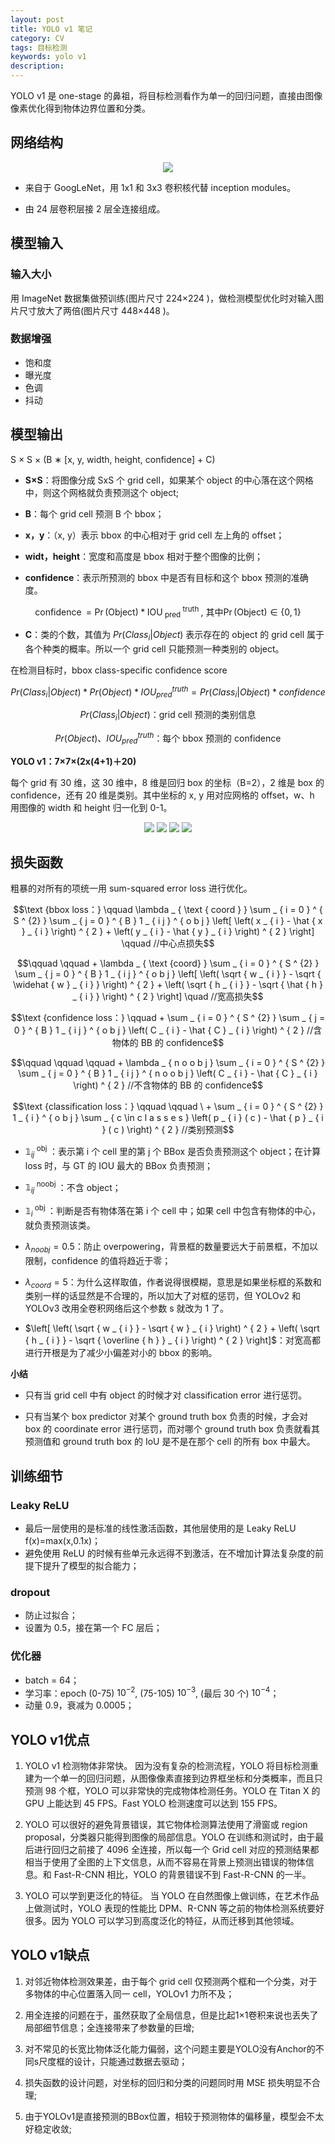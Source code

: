 ```yaml
---
layout: post
title: YOLO v1 笔记
category: CV
tags: 目标检测
keywords: yolo v1
description:
---
```


YOLO v1 是 one-stage 的鼻祖，将目标检测看作为单一的回归问题，直接由图像像素优化得到物体边界位置和分类。

## 网络结构

<center>

<img src="https://raw.githubusercontent.com/chiemon/chiemon.github.io/master/img/YOLO/v1-1.png">

</center>

- 来自于 GoogLeNet，用 1x1 和 3x3 卷积核代替 inception modules。

- 由 24 层卷积层接 2 层全连接组成。

## 模型输入

### 输入大小

用 ImageNet 数据集做预训练(图片尺寸 224×224 )，做检测模型优化时对输入图片尺寸放大了两倍(图片尺寸 448×448 )。

### 数据增强

- 饱和度
- 曝光度
- 色调
- 抖动

## 模型输出

S × S × (B ∗ [x, y, width, height, confidence] + C)

- **S×S**：将图像分成 SxS 个 grid cell，如果某个 object 的中心落在这个网格中，则这个网格就负责预测这个 object;

- **B**：每个 grid cell 预测 B 个 bbox；

- **x，y**：（x, y）表示 bbox 的中心相对于 grid cell 左上角的 offset；

- **widt，height**：宽度和高度是 bbox 相对于整个图像的比例；

- **confidence**：表示所预测的 bbox 中是否有目标和这个 bbox 预测的准确度。

$$ \operatorname { confidence } = \operatorname { Pr } ( \text {Object} ) * \mathrm { IOU } _ { \text { pred } } ^ { \text { truth } } \text { , 其中} \operatorname { Pr } ( \text {Object} ) \in \{ 0,1 \} $$

- **C**：类的个数，其值为 $Pr\left ( Class_{i} |Object \right )$ 表示存在的 object 的 grid cell  属于各个种类的概率。所以一个 grid cell 只能预测一种类别的 object。

在检测目标时，bbox class-specific confidence score

$$Pr\left ( Class_{i} |Object \right ) \ast Pr\left ( Object \right ) \ast IOU_{pred}^{truth} = Pr\left ( Class_{i} |Object \right ) \ast confidence$$

$$ Pr\left ( Class_{i} |Object \right ) \text {：grid cell 预测的类别信息}$$

$$ Pr\left ( Object \right ) 、IOU_{pred}^{truth}\text {：每个 bbox 预测的 confidence}$$

**YOLO v1：7×7×(2x(4+1)＋20)**

每个 grid 有 30 维，这 30 维中，8 维是回归 box 的坐标（B=2），2 维是 box 的 confidence，还有 20 维是类别。其中坐标的 x, y 用对应网格的 offset，w、h 用图像的 width 和 height 归一化到 0-1。

<center>

<img src="https://raw.githubusercontent.com/chiemon/chiemon.github.io/master/img/YOLO/v1-2.png">

<img src="https://raw.githubusercontent.com/chiemon/chiemon.github.io/master/img/YOLO/v1-3.png">

<img src="https://raw.githubusercontent.com/chiemon/chiemon.github.io/master/img/YOLO/v1-4.png">

<img src="https://raw.githubusercontent.com/chiemon/chiemon.github.io/master/img/YOLO/v1-5.png">

</center>

## 损失函数

粗暴的对所有的项统一用 sum-squared error loss 进行优化。

$$\text {bbox loss：} \qquad \lambda _ { \text { coord } } \sum _ { i = 0 } ^ { S ^ {2} } \sum _ { j = 0 } ^ { B } 1 _ { i j } ^ { o b j } \left[ \left( x _ { i } - \hat { x } _ { i } \right) ^ { 2 } + \left( y _ { i } - \hat { y } _ { i } \right) ^ { 2 } \right] \qquad //中心点损失$$

$$\qquad \qquad + \lambda _ { \text {coord} } \sum _ { i = 0 } ^ { S ^ {2} } \sum _ { j = 0 } ^ { B } 1 _ { i j } ^ { o b j } \left[ \left( \sqrt { w _ { i } } - \sqrt { \widehat { w } _ { i } } \right) ^ { 2 } + \left( \sqrt { h _ { i } } - \sqrt { \hat { h } _ { i } } \right) ^ { 2 } \right] \quad //宽高损失$$

$$\text {confidence loss：} \qquad + \sum _ { i = 0 } ^ { S ^ {2} } \sum _ { j = 0 } ^ { B } 1 _ { i j } ^ { o b j } \left( C _ { i } - \hat { C } _ { i } \right) ^ { 2 } //含物体的 BB 的 confidence$$

$$\qquad \qquad \qquad + \lambda _ { n o o b j } \sum _ { i = 0 } ^ { S ^ {2} } \sum _ { j = 0 } ^ { B } 1 _ { i j } ^ { n o o b j } \left( C _ { i } - \hat { C } _ { i } \right) ^ { 2 } //不含物体的 BB 的 confidence$$

$$\text {classification loss：} \qquad \qquad \ + \sum _ { i = 0 } ^ { S ^ {2} } 1 _ { i } ^ { o b j } \sum _ { c \in c l a s s e s } \left( p _ { i } ( c ) - \hat { p } _ { i } ( c ) \right) ^ { 2 } //类别预测$$

- $\mathbb { 1 } _ { i j } ^ { \text { obj } }$：表示第 i 个 cell 里的第 j 个 BBox 是否负责预测这个 object；在计算 loss 时，与 GT 的 IOU 最大的 BBox 负责预测；

- $\mathbb { 1 } _ { i j } ^ { \text { noobj } }$：不含 object；

- $\mathbb { 1 } _ { i } ^ { \text { obj } }$：判断是否有物体落在第 i 个 cell 中；如果 cell 中包含有物体的中心，就负责预测该类。

- $\lambda _ { n o o b j } = 0.5$：防止 overpowering，背景框的数量要远大于前景框，不加以限制，confidence 的值将趋近于零；

- $\lambda _ { c o o r d } = 5$：为什么这样取值，作者说得很模糊，意思是如果坐标框的系数和类别一样的话显然是不合理的，所以加大了对框的惩罚，但 YOLOv2 和 YOLOv3 改用全卷积网络后这个参数 s 就改为 1 了。

- $\left[ \left( \sqrt { w _ { i } } - \sqrt { w } _ { i } \right) ^ { 2 } + \left( \sqrt { h _ { i } } - \sqrt { \overline { h } } _ { i } \right) ^ { 2 } \right]$：对宽高都进行开根是为了减少小偏差对小的 bbox 的影响。

**小结**

- 只有当 grid cell 中有 object 的时候才对 classification error 进行惩罚。

- 只有当某个 box predictor 对某个 ground truth box 负责的时候，才会对 box 的 coordinate error 进行惩罚，而对哪个 ground truth box 负责就看其预测值和 ground truth box 的 IoU 是不是在那个 cell 的所有 box 中最大。

## 训练细节

### Leaky ReLU

- 最后一层使用的是标准的线性激活函数，其他层使用的是 Leaky ReLU f(x)=max(x,0.1x)；
- 避免使用 ReLU 的时候有些单元永远得不到激活，在不增加计算法复杂度的前提下提升了模型的拟合能力；

### dropout

- 防止过拟合；
- 设置为 0.5，接在第一个 FC 层后；

### 优化器

- batch = 64；
- 学习率：epoch (0-75) $10^{-2}$, (75-105) $10^{-3}$, (最后 30 个) $10^{-4}$；
- 动量 0.9，衰减为 0.0005；

## YOLO v1优点

1. YOLO v1 检测物体非常快。 因为没有复杂的检测流程，YOLO 将目标检测重建为一个单一的回归问题，从图像像素直接到边界框坐标和分类概率，而且只预测 98 个框，YOLO 可以非常快的完成物体检测任务。YOLO 在 Titan X 的 GPU 上能达到 45 FPS。Fast YOLO 检测速度可以达到 155 FPS。

2. YOLO 可以很好的避免背景错误，其它物体检测算法使用了滑窗或 region proposal，分类器只能得到图像的局部信息。YOLO 在训练和测试时，由于最后进行回归之前接了 4096 全连接，所以每一个 Grid cell 对应的预测结果都相当于使用了全图的上下文信息，从而不容易在背景上预测出错误的物体信息。和 Fast-R-CNN 相比，YOLO 的背景错误不到 Fast-R-CNN 的一半。

3. YOLO 可以学到更泛化的特征。 当 YOLO 在自然图像上做训练，在艺术作品上做测试时，YOLO 表现的性能比 DPM、R-CNN 等之前的物体检测系统要好很多。因为 YOLO 可以学习到高度泛化的特征，从而迁移到其他领域。

## YOLO v1缺点

1. 对邻近物体检测效果差，由于每个 grid cell 仅预测两个框和一个分类，对于  多物体的中心位置落入同一 cell，YOLOv1 力所不及；

2. 用全连接的问题在于，虽然获取了全局信息，但是比起1×1卷积来说也丢失了局部细节信息；全连接带来了参数量的巨增;

3. 对不常见的长宽比物体泛化能力偏弱，这个问题主要是YOLO没有Anchor的不同s尺度框的设计，只能通过数据去驱动；

4. 损失函数的设计问题，对坐标的回归和分类的问题同时用 MSE 损失明显不合理;

4. 由于YOLOv1是直接预测的BBox位置，相较于预测物体的偏移量，模型会不太好稳定收敛;